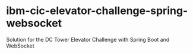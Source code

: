 # ibm-cic-elevator-challenge-spring-websocket
Solution for the DC Tower Elevator Challenge with Spring Boot and WebSocket
